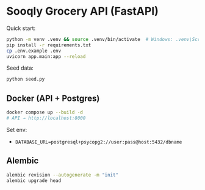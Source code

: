 # Sooqly Grocery API (FastAPI)

Quick start:
```bash
python -m venv .venv && source .venv/bin/activate  # Windows: .venv\Scripts\activate
pip install -r requirements.txt
cp .env.example .env
uvicorn app.main:app --reload
```
Seed data:
```bash
python seed.py
```

## Docker (API + Postgres)
```bash
docker compose up --build -d
# API → http://localhost:8000
```
Set env:
- `DATABASE_URL=postgresql+psycopg2://user:pass@host:5432/dbname`

## Alembic
```bash
alembic revision --autogenerate -m "init"
alembic upgrade head
```
